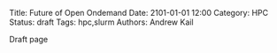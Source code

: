 Title: Future of Open Ondemand
Date: 2101-01-01 12:00
Category: HPC
Status: draft
Tags: hpc,slurm
Authors: Andrew Kail

Draft page
